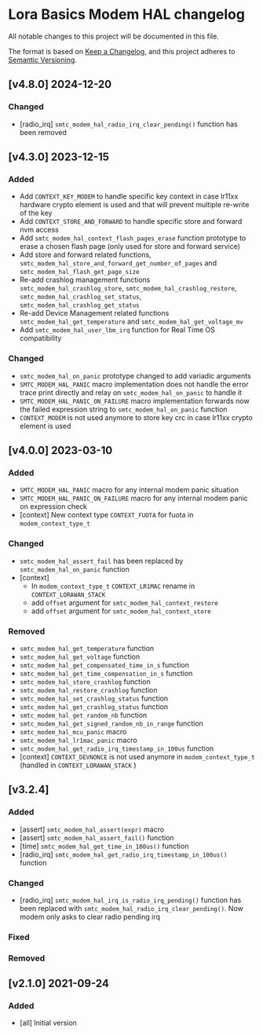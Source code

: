# Lora Basics Modem HAL changelog

All notable changes to this project will be documented in this file.

The format is based on [Keep a Changelog](https://keepachangelog.com/en/1.0.0/), and this project adheres to [Semantic Versioning](https://semver.org/spec/v2.0.0.html).

## [v4.8.0] 2024-12-20

### Changed

* [radio_irq] `smtc_modem_hal_radio_irq_clear_pending()` function has been removed

## [v4.3.0] 2023-12-15

### Added

* Add `CONTEXT_KEY_MODEM` to handle specific key context in case lr11xx hardware crypto element is used and that will prevent multiple re-write of the key
* Add `CONTEXT_STORE_AND_FORWARD` to handle specific store and forward nvm access
* Add `smtc_modem_hal_context_flash_pages_erase` function prototype to erase a chosen flash page (only used for store and forward service)
* Add store and forward related functions, `smtc_modem_hal_store_and_forward_get_number_of_pages` and `smtc_modem_hal_flash_get_page_size`
* Re-add crashlog management functions `smtc_modem_hal_crashlog_store`, `smtc_modem_hal_crashlog_restore`, `smtc_modem_hal_crashlog_set_status`, `smtc_modem_hal_crashlog_get_status`
* Re-add Device Management related functions `smtc_modem_hal_get_temperature` and `smtc_modem_hal_get_voltage_mv`
* Add `smtc_modem_hal_user_lbm_irq` function for Real Time OS compatibility

### Changed

* `smtc_modem_hal_on_panic` prototype changed to add variadic arguments
* `SMTC_MODEM_HAL_PANIC` macro implementation does not handle the error trace print directly and relay on `smtc_modem_hal_on_panic` to handle it
* `SMTC_MODEM_HAL_PANIC_ON_FAILURE` macro implementation forwards now the failed expression string to `smtc_modem_hal_on_panic` function
* `CONTEXT_MODEM` is not used anymore to store key crc in case lr11xx crypto element is used

## [v4.0.0] 2023-03-10

### Added

* `SMTC_MODEM_HAL_PANIC` macro for any internal modem panic situation
* `SMTC_MODEM_HAL_PANIC_ON_FAILURE` macro for any internal modem panic on expression check
* [context] New context type `CONTEXT_FUOTA` for fuota in `modem_context_type_t`

### Changed

* `smtc_modem_hal_assert_fail` has been replaced by `smtc_modem_hal_on_panic` function
* [context]
  * In `modem_context_type_t` `CONTEXT_LR1MAC` rename in `CONTEXT_LORAWAN_STACK`
  * add `offset` argument for `smtc_modem_hal_context_restore`
  * add `offset` argument for `smtc_modem_hal_context_store`

### Removed

* `smtc_modem_hal_get_temperature` function
* `smtc_modem_hal_get_voltage` function
* `smtc_modem_hal_get_compensated_time_in_s` function
* `smtc_modem_hal_get_time_compensation_in_s` function
* `smtc_modem_hal_store_crashlog` function
* `smtc_modem_hal_restore_crashlog` function
* `smtc_modem_hal_set_crashlog_status` function
* `smtc_modem_hal_get_crashlog_status` function
* `smtc_modem_hal_get_random_nb` function
* `smtc_modem_hal_get_signed_random_nb_in_range` function
* `smtc_modem_hal_mcu_panic` macro
* `smtc_modem_hal_lr1mac_panic` macro
* `smtc_modem_hal_get_radio_irq_timestamp_in_100us` function
* [context] `CONTEXT_DEVNONCE` is not used anymore in `modem_context_type_t` (handled in `CONTEXT_LORAWAN_STACK` )

## [v3.2.4]

### Added

* [assert] `smtc_modem_hal_assert(expr)` macro
* [assert] `smtc_modem_hal_assert_fail()` function
* [time] `smtc_modem_hal_get_time_in_100us()` function
* [radio_irq] `smtc_modem_hal_get_radio_irq_timestamp_in_100us()` function

### Changed

* [radio_irq] `smtc_modem_hal_irq_is_radio_irq_pending()` function has been replaced with `smtc_modem_hal_radio_irq_clear_pending()`. Now modem only asks to clear radio pending irq

### Fixed

### Removed

## [v2.1.0] 2021-09-24

### Added

* [all] Initial version
